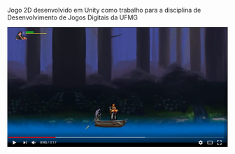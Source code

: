 Jogo 2D desenvolvido em Unity como trabalho para a disciplina de Desenvolvimento de Jogos Digitais da UFMG

[![Watch the video](https://github.com/athemiz/Hade-s-Inferno/blob/master/demo.png?raw=true)](https://www.youtube.com/watch?v=cimyFbrds1w)

